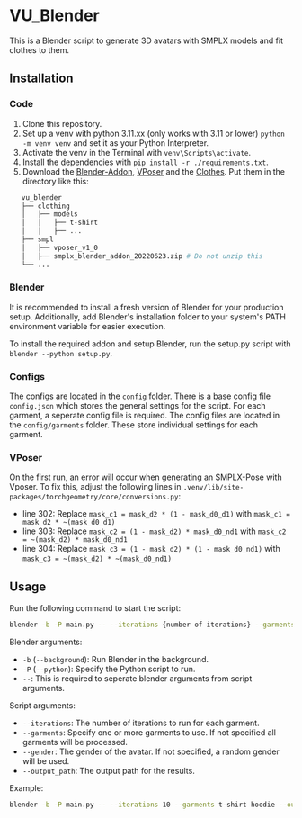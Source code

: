 # VU_Blender

This is a Blender script to generate 3D avatars with SMPLX models and fit clothes to them.

## Installation

### Code

1. Clone this repository.
2. Set up a venv with python 3.11.xx (only works with 3.11 or lower) `python -m venv venv` and set it as your Python Interpreter.
3. Activate the venv in the Terminal with `venv\Scripts\activate`.
4. Install the dependencies with `pip install -r ./requirements.txt`.
5. Download the [Blender-Addon](https://nextcloud.hof-university.de/s/SXQAAxskkddQD4E), [VPoser](https://nextcloud.hof-university.de/s/jFzqDKyj8DwDwE7) and the [Clothes](https://nextcloud.hof-university.de/s/FL7qc6ywYTGyEgK). Put them in the directory like this:

```bash
   vu_blender
   ├── clothing
   │   ├── models
   │   │   ├── t-shirt
   │   │   ├── ...
   ├── smpl
   │   ├── vposer_v1_0
   │   ├── smplx_blender_addon_20220623.zip # Do not unzip this
   └── ...
```

### Blender

It is recommended to install a fresh version of Blender for your production setup.
Additionally, add Blender's installation folder to your system's PATH environment variable for easier execution.

To install the required addon and setup Blender, run the setup.py script with `blender --python setup.py`.

### Configs

The configs are located in the `config` folder. There is a base config file `config.json` which stores the general settings for the script. For each garment, a seperate config file is required. The config files are located in the `config/garments` folder. These store individual settings for each garment.

### VPoser

On the first run, an error will occur when generating an SMPLX-Pose with Vposer. To fix this, adjust the following lines in `.venv/lib/site-packages/torchgeometry/core/conversions.py`:

- line 302: Replace `mask_c1 = mask_d2 * (1 - mask_d0_d1)` with `mask_c1 = mask_d2 * ~(mask_d0_d1)`
- line 303: Replace `mask_c2 = (1 - mask_d2) * mask_d0_nd1` with `mask_c2 = ~(mask_d2) * mask_d0_nd1`
- line 304: Replace `mask_c3 = (1 - mask_d2) * (1 - mask_d0_nd1)` with `mask_c3 = ~(mask_d2) * ~(mask_d0_nd1)`

## Usage

Run the following command to start the script:

```bash
blender -b -P main.py -- --iterations {number of iterations} --garments {list of garments} --gender {gender of avatar} --output_path {path where the results should be saved}
```

Blender arguments:

- `-b` (`--background`): Run Blender in the background.
- `-P` (`--python`): Specify the Python script to run.
- `--`: This is required to seperate blender arguments from script arguments.

Script arguments:

- `--iterations`: The number of iterations to run for each garment.
- `--garments`: Specify one or more garments to use. If not specified all garments will be processed.
- `--gender`: The gender of the avatar. If not specified, a random gender will be used.
- `--output_path`: The output path for the results.

Example:

```bash
blender -b -P main.py -- --iterations 10 --garments t-shirt hoodie --output_path ./output
```
